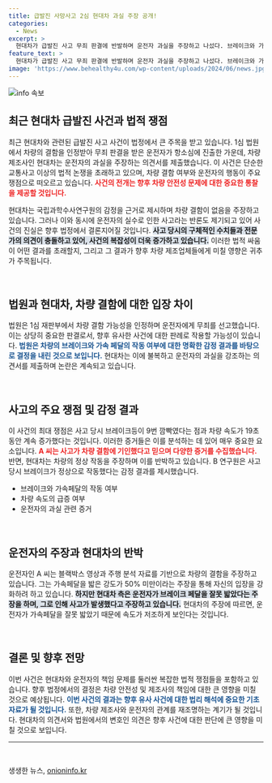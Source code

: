 ```yaml
---
title: 급발진 사망사고 2심 현대차 과실 주장 공개!
categories:
  - News
excerpt: >
  현대차가 급발진 사고 무죄 판결에 반발하며 운전자 과실을 주장하고 나섰다. 브레이크와 가속페달 착각 논란이 일며, 항소심 재판부의 결정이 주목받고 있다. 10월 10일, 치열한 법정 공방의 결말은?
feature_text: >
  현대차가 급발진 사고 무죄 판결에 반발하며 운전자 과실을 주장하고 나섰다. 브레이크와 가속페달 착각 논란이 일며, 항소심 재판부의 결정이 주목받고 있다. 10월 10일, 치열한 법정 공방의 결말은?
image: 'https://www.behealthy4u.com/wp-content/uploads/2024/06/news.jpg'
---
```


<p><img src="https://www.behealthy4u.com/wp-content/uploads/2024/06/news.jpg" alt="info 속보" /></p>

<h2 data-ke-size="size26">최근 현대차 급발진 사건과 법적 쟁점</h2>

<p data-ke-size="size16">최근 현대차와 관련된 급발진 사고 사건이 법정에서 큰 주목을 받고 있습니다. 1심 법원에서 차량의 결함을 인정받아 무죄 판결을 받은 운전자가 항소심에 진출한 가운데, 차량 제조사인 현대차는 운전자의 과실을 주장하는 의견서를 제출했습니다. 이 사건은 단순한 교통사고 이상의 법적 논쟁을 초래하고 있으며, 차량 결함 여부와 운전자의 행동이 주요 쟁점으로 떠오르고 있습니다. <b><span style="color: #ee2323;">사건의 전개는 향후 차량 안전성 문제에 대한 중요한 통찰을 제공할 것입니다.</span></b></p>

<p data-ke-size="size16">현대차는 국립과학수사연구원의 감정을 근거로 제시하며 차량 결함이 없음을 주장하고 있습니다. 그러나 이와 동시에 운전자의 실수로 인한 사고라는 반론도 제기되고 있어 사건의 진실은 향후 법정에서 결론지어질 것입니다. <b><span style="background-color: #21538527;">사고 당시의 구체적인 수치들과 전문가의 의견이 충돌하고 있어, 사건의 복잡성이 더욱 증가하고 있습니다.</span></b> 이러한 법적 싸움이 어떤 결과를 초래할지, 그리고 그 결과가 향후 차량 제조업체들에게 미칠 영향은 귀추가 주목됩니다.</p>

<p data-ke-size="size16">&nbsp;</p>

<h2 data-ke-size="size26">법원과 현대차, 차량 결함에 대한 입장 차이</h2>

<p data-ke-size="size16">법원은 1심 재판부에서 차량 결함 가능성을 인정하며 운전자에게 무죄를 선고했습니다. 이는 상당히 중요한 판결로서, 향후 유사한 사건에 대한 판례로 작용할 가능성이 있습니다. <b><span style="color: #1a5490;">법원은 차량의 브레이크와 가속 페달의 작동 여부에 대한 명확한 감정 결과를 바탕으로 결정을 내린 것으로 보입니다.</span></b> 현대차는 이에 불복하고 운전자의 과실을 강조하는 의견서를 제출하며 논란은 계속되고 있습니다.</p>

<p data-ke-size="size16">&nbsp;</p>

<h2 data-ke-size="size26">사고의 주요 쟁점 및 감정 결과</h2>

<p data-ke-size="size16">이 사건의 최대 쟁점은 사고 당시 브레이크등이 9번 깜빡였다는 점과 차량 속도가 19초 동안 계속 증가했다는 것입니다. 이러한 증거들은 이를 분석하는 데 있어 매우 중요한 요소입니다. <b><span style="color: #ee2323;">A 씨는 사고가 차량 결함에 기인했다고 믿으며 다양한 증거를 수집했습니다.</span></b> 반면, 현대차는 차량의 정상 작동을 주장하며 이를 반박하고 있습니다. B 연구원은 사고 당시 브레이크가 정상으로 작동했다는 감정 결과를 제시했습니다.</p>

<ul>
    <li>브레이크와 가속페달의 작동 여부</li>
    <li>차량 속도의 급증 여부</li>
    <li>운전자의 과실 관련 증거</li>
</ul>

<p data-ke-size="size16">&nbsp;</p>

<h2 data-ke-size="size26">운전자의 주장과 현대차의 반박</h2>

<p data-ke-size="size16">운전자인 A 씨는 블랙박스 영상과 주행 분석 자료를 기반으로 차량의 결함을 주장하고 있습니다. 그는 가속페달을 밟은 강도가 50% 미만이라는 주장을 통해 자신의 입장을 강화하려 하고 있습니다. <b><span style="background-color: #21538527;">하지만 현대차 측은 운전자가 브레이크 페달을 잘못 밟았다는 주장을 하며, 그로 인해 사고가 발생했다고 주장하고 있습니다.</span></b> 현대차의 주장에 따르면, 운전자가 가속페달을 잘못 밟았기 때문에 속도가 저조하게 보인다는 것입니다.</p>

<p data-ke-size="size16">&nbsp;</p>

<h2 data-ke-size="size26">결론 및 향후 전망</h2>

<p data-ke-size="size16">이번 사건은 현대차와 운전자의 책임 문제를 둘러싼 복잡한 법적 쟁점들을 포함하고 있습니다. 향후 법정에서의 결정은 차량 안전성 및 제조사의 책임에 대한 큰 영향을 미칠 것으로 예상됩니다. <b><span style="color: #1a5490;">이번 사건의 결과는 향후 유사 사건에 대한 법리 해석에 중요한 기초 자료가 될 것입니다.</span></b> 또한, 차량 제조사와 운전자의 관계를 재조명하는 계기가 될 것입니다. 현대차의 의견서와 법원에서의 변호인 의견은 향후 사건에 대한 판단에 큰 영향을 미칠 것으로 보입니다.</p>

<hr>

<p data-ke-size="size16">&nbsp;</p>
생생한 뉴스, <a href="https://onioninfo.kr" rel="dofollow">onioninfo.kr</a>


